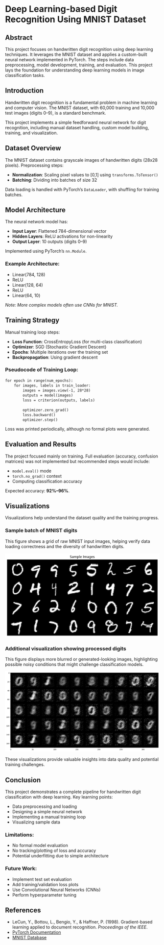 
# Deep Learning-based Digit Recognition Using MNIST Dataset

## Abstract

This project focuses on handwritten digit recognition using deep learning techniques. It leverages the MNIST dataset and applies a custom-built neural network implemented in PyTorch. The steps include data preprocessing, model development, training, and evaluation. This project lays the foundation for understanding deep learning models in image classification tasks.

## Introduction

Handwritten digit recognition is a fundamental problem in machine learning and computer vision. The MNIST dataset, with 60,000 training and 10,000 test images (digits 0–9), is a standard benchmark.

This project implements a simple feedforward neural network for digit recognition, including manual dataset handling, custom model building, training, and visualization.

## Dataset Overview

The MNIST dataset contains grayscale images of handwritten digits (28x28 pixels). Preprocessing steps:

- **Normalization**: Scaling pixel values to [0,1] using `transforms.ToTensor()`
- **Batching**: Dividing into batches of size 32

Data loading is handled with PyTorch’s `DataLoader`, with shuffling for training batches.

## Model Architecture

The neural network model has:

- **Input Layer**: Flattened 784-dimensional vector
- **Hidden Layers**: ReLU activations for non-linearity
- **Output Layer**: 10 outputs (digits 0–9)

Implemented using PyTorch’s `nn.Module`.

### Example Architecture:

- Linear(784, 128)
- ReLU
- Linear(128, 64)
- ReLU
- Linear(64, 10)

*Note: More complex models often use CNNs for MNIST.*

## Training Strategy

Manual training loop steps:

- **Loss Function**: CrossEntropyLoss (for multi-class classification)
- **Optimizer**: SGD (Stochastic Gradient Descent)
- **Epochs**: Multiple iterations over the training set
- **Backpropagation**: Using gradient descent

### Pseudocode of Training Loop:

```
for epoch in range(num_epochs):
    for images, labels in train_loader:
        images = images.view(-1, 28*28)
        outputs = model(images)
        loss = criterion(outputs, labels)

        optimizer.zero_grad()
        loss.backward()
        optimizer.step()
```

Loss was printed periodically, although no formal plots were generated.

## Evaluation and Results

The project focused mainly on training. Full evaluation (accuracy, confusion matrices) was not implemented but recommended steps would include:

- `model.eval()` mode
- `torch.no_grad()` context
- Computing classification accuracy

Expected accuracy: **92%–96%**.

## Visualizations

Visualizations help understand the dataset quality and the training progress.

### Sample batch of MNIST digits

This figure shows a grid of raw MNIST input images, helping verify data loading correctness and the diversity of handwritten digits.

![Sample batch of MNIST digits](output.png)

### Additional visualization showing processed digits

This figure displays more blurred or generated-looking images, highlighting possible noisy conditions that might challenge classification models.

![Additional visualization showing processed digits](output2.png)

These visualizations provide valuable insights into data quality and potential training challenges.

## Conclusion

This project demonstrates a complete pipeline for handwritten digit classification with deep learning. Key learning points:

- Data preprocessing and loading
- Designing a simple neural network
- Implementing a manual training loop
- Visualizing sample data

### Limitations:

- No formal model evaluation
- No tracking/plotting of loss and accuracy
- Potential underfitting due to simple architecture

### Future Work:

- Implement test set evaluation
- Add training/validation loss plots
- Use Convolutional Neural Networks (CNNs)
- Perform hyperparameter tuning

## References

- LeCun, Y., Bottou, L., Bengio, Y., & Haffner, P. (1998). Gradient-based learning applied to document recognition. *Proceedings of the IEEE*.
- [PyTorch Documentation](https://pytorch.org/docs/stable/index.html)
- [MNIST Database](http://yann.lecun.com/exdb/mnist/)
